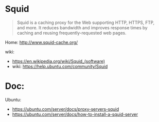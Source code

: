 # Squid
>Squid is a caching proxy for the Web supporting HTTP, HTTPS, FTP, and more. It reduces bandwidth and improves response times by caching and reusing frequently-requested web pages. 

Home: http://www.squid-cache.org/

wiki:
- https://en.wikipedia.org/wiki/Squid_(software)
- wiki: https://help.ubuntu.com/community/Squid

# Doc:
Ubuntu:
- https://ubuntu.com/server/docs/proxy-servers-squid
- https://ubuntu.com/server/docs/how-to-install-a-squid-server
